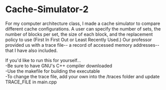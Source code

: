 # Cache-Simulator-2
For my computer architecture class, I made a cache simulator to compare different cache configurations. A user can specify the number of sets, the number of blocks per set, the size of each block, and the replacement policy to use (First In First Out or Least Recently Used.) Our professor provided us with a trace file-- a record of accessed memory addresses-- that I have also included.

If you'd like to run this for yourself...\
-Be sure to have GNU's C++ compiler downloaded\
-Use the makefile for building the executable\
-To change the trace file, add your own into the /traces folder and update TRACE_FILE in main.cpp

